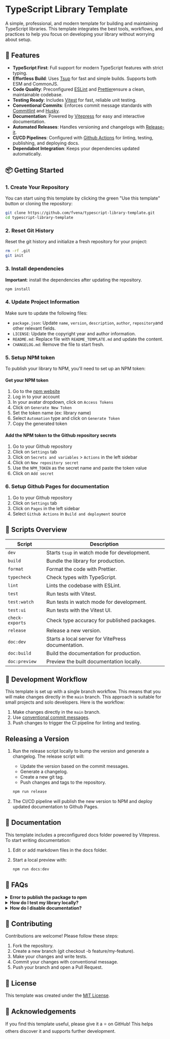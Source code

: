 # TypeScript Library Template

A simple, professional, and modern template for building and maintaining TypeScript libraries. This template integrates the best tools, workflows, and practices to help you focus on developing your library without worrying about setup.

## 🚀 Features

- **TypeScript First**: Full support for modern TypeScript features with strict typing.
- **Effortless Build**: Uses [Tsup](https://tsup.egoist.dev) for fast and simple builds. Supports both ESM and CommonJS.
- **Code Quality**: Preconfigured [ESLint](https://eslint.org) and [Prettier](https://prettier.io)ensure a clean, maintainable codebase.
- **Testing Ready**: Includes [Vitest](https://vitest.dev) for fast, reliable unit testing.
- **Conventional Commits**: Enforces commit message standards with [Commitlint](https://commitlint.js.org) and [Husky](https://typicode.github.io/husky/).
- **Documentation**: Powered by [Vitepress](https://vitepress.dev) for easy and interactive documentation.
- **Automated Releases**: Handles versioning and changelogs with [Release-it](https://github.com/release-it/release-it).
- **CI/CD Pipelines**: Configured with [Github Actions](https://github.com/features/actions) for linting, testing, publishing, and deploying docs.
- **Dependabot Integration**: Keeps your dependencies updated automatically.

## 📦 Getting Started

### 1. Create Your Repository

You can start using this template by clicking the green "Use this template" button or cloning the repository:

```bash
git clone https://github.com/fvena/typescript-library-template.git
cd typescript-library-template
```

### 2. Reset Git History

Reset the git history and initialize a fresh repository for your project:

```bash
rm -rf .git
git init
```

### 3. Install dependencies

**Important**: install the dependencies after updating the repository.

```bash
npm install
```

### 4. Update Project Information

Make sure to update the following files:

- `package.json`: Update `name`, `version`, `description`, `author`, `repository`and other relevant fields.
- `LICENSE`: Update the copyright year and author information.
- `README.md`: Replace file with `README_TEMPLATE.md` and update the content.
- `CHANGELOG.md`: Remove the file to start fresh.

### 5. Setup NPM token

To publish your library to NPM, you'll need to set up an NPM token:

#### Get your NPM token

1. Go to the [npm website](https://www.npmjs.com)
1. Log in to your account
1. In your avatar dropdown, click on `Access Tokens`
1. Click on `Generate New Token`
1. Set the token name (ex: library name)
1. Select `Automation` type and click on `Generate Token`
1. Copy the generated token

#### Add the NPM token to the Github repository secrets

1. Go to your Github repository
1. Click on `Settings` tab
1. Click on `Secrets and variables` > `Actions` in the left sidebar
1. Click on `New repository secret`
1. Use the `NPM_TOKEN` as the secret name and paste the token value
1. Click on `Add secret`

### 6. Setup Github Pages for documentation

1. Go to your Github repository
1. Click on `Settings` tab
1. Click on `Pages` in the left sidebar
1. Select `Github Actions` in `Build and deployment` source

## 📑 Scripts Overview

| Script          | Description                                        |
| --------------- | -------------------------------------------------- |
| `dev`           | Starts `tsup` in watch mode for development.       |
| `build`         | Bundle the library for production.                 |
| `format`        | Format the code with Prettier.                     |
| `typecheck`     | Check types with TypeScript.                       |
| `lint`          | Lints the codebase with ESLint.                    |
| `test`          | Run tests with Vitest.                             |
| `test:watch`    | Run tests in watch mode for development.           |
| `test:ui`       | Run tests with the Vitest UI.                      |
| `check-exports` | Check type accuracy for published packages.        |
| `release`       | Release a new version.                             |
| `doc:dev`       | Starts a local server for VitePress documentation. |
| `doc:build`     | Build the documentation for production.            |
| `doc:preview`   | Preview the built documentation locally.           |

## 🔄 Development Workflow

This template is set up with a single branch workflow. This means that you will make changes directly in the `main` branch. This approach is suitable for small projects and solo developers. Here is the workflow:

1. Make changes directly in the `main` branch.
1. Use [conventional commit messages](https://gist.github.com/fvena/89e706aaf74705a83c7c39a171da466c).
1. Push changes to trigger the CI pipeline for linting and testing.

## Releasing a Version

1. Run the release script locally to bump the version and generate a changelog. The release script will:

   - Update the version based on the commit messages.
   - Generate a changelog.
   - Create a new git tag.
   - Push changes and tags to the repository.

   ```bash
   npm run release
   ```

1. The CI/CD pipeline will publish the new version to NPM and deploy updated documentation to Github Pages.

## 📖 Documentation

This template includes a preconfigured docs folder powered by Vitepress. To start writing documentation:

1. Edit or add markdown files in the docs folder.
2. Start a local preview with:

   ```bash
   npm run docs:dev
   ```

## 🧩 FAQs

<details>
  <summary><strong>Error to publish the package to npm</strong></summary>

- `npm ERR! code E403`: This error occurs when your email is not verified in npm or if the package name is already taken.

- `npm error code ENEEDAUTH`: This error occurs when the npm token is not set up correctly.

</details>

<details>
  <summary><strong>How do I test my library locally?</strong></summary>

- You can use `npm link` to test your library in a local project:

  1. Run `npm link` in your library root.
  1. In the project where you want to use your library, run `npm link <your-library-name>`

- To unlink:

  1. Run `npm unlink <your-library-name>` in the project where you want to use your library
  1. Run `npm unlink` in your library root.

</details>

<details>
  <summary><strong>How do I disable documentation?</strong></summary>

- If you don't need documentation:

  1. Remove the `docs` folder and related `docs:*` scripts from `package.json`.
  1. Remove `vitepress` from the `devDependencies`.
  1. Delete the `buildDocs` and `deployDocs` jobs from the `.github/workflows/ci.yml` file.

</details>

## 🤝 Contributing

Contributions are welcome! Please follow these steps:

1. Fork the repository.
1. Create a new branch (git checkout -b feature/my-feature).
1. Make your changes and write tests.
1. Commit your changes with conventional message.
1. Push your branch and open a Pull Request.

## 📜 License

This template was created under the [MIT License](./LICENSE).

## 🌟 Acknowledgements

If you find this template useful, please give it a ⭐ on GitHub! This helps others discover it and supports further development.
